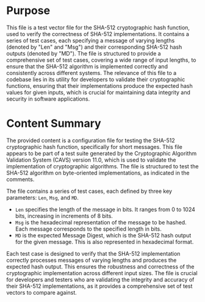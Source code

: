 # Purpose
This file is a test vector file for the SHA-512 cryptographic hash function, used to verify the correctness of SHA-512 implementations. It contains a series of test cases, each specifying a message of varying lengths (denoted by "Len" and "Msg") and their corresponding SHA-512 hash outputs (denoted by "MD"). The file is structured to provide a comprehensive set of test cases, covering a wide range of input lengths, to ensure that the SHA-512 algorithm is implemented correctly and consistently across different systems. The relevance of this file to a codebase lies in its utility for developers to validate their cryptographic functions, ensuring that their implementations produce the expected hash values for given inputs, which is crucial for maintaining data integrity and security in software applications.
# Content Summary
The provided content is a configuration file for testing the SHA-512 cryptographic hash function, specifically for short messages. This file appears to be part of a test suite generated by the Cryptographic Algorithm Validation System (CAVS) version 11.0, which is used to validate the implementation of cryptographic algorithms. The file is structured to test the SHA-512 algorithm on byte-oriented implementations, as indicated in the comments.

The file contains a series of test cases, each defined by three key parameters: `Len`, `Msg`, and `MD`. 

- `Len` specifies the length of the message in bits. It ranges from 0 to 1024 bits, increasing in increments of 8 bits.
- `Msg` is the hexadecimal representation of the message to be hashed. Each message corresponds to the specified length in bits.
- `MD` is the expected Message Digest, which is the SHA-512 hash output for the given message. This is also represented in hexadecimal format.

Each test case is designed to verify that the SHA-512 implementation correctly processes messages of varying lengths and produces the expected hash output. This ensures the robustness and correctness of the cryptographic implementation across different input sizes. The file is crucial for developers and testers who are validating the integrity and accuracy of their SHA-512 implementations, as it provides a comprehensive set of test vectors to compare against.
